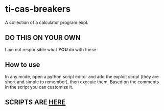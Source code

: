# ti-cas-breakers
A collection of a calculator program expl.

## DO THIS ON YOUR OWN
I am not responsible what **YOU** do with these

## How to use
In any mode, open a python script editor and add the exploit script (they are short and simple to remember), then execute them. Based on the comments in the script you can customize it.

## SCRIPTS ARE [HERE](src)

